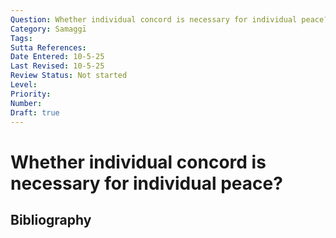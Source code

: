 ```yaml
---
Question: Whether individual concord is necessary for individual peace?
Category: Samaggī
Tags: 
Sutta References: 
Date Entered: 10-5-25
Last Revised: 10-5-25
Review Status: Not started
Level: 
Priority: 
Number: 
Draft: true
---
```


# Whether individual concord is necessary for individual peace?

## Bibliography

<!-- 

Notes:



-->